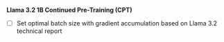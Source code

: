 **Llama 3.2 1B Continued Pre-Training (CPT)**
- [ ] Set optimal batch size with gradient accumulation based on Llama 3.2 technical report

